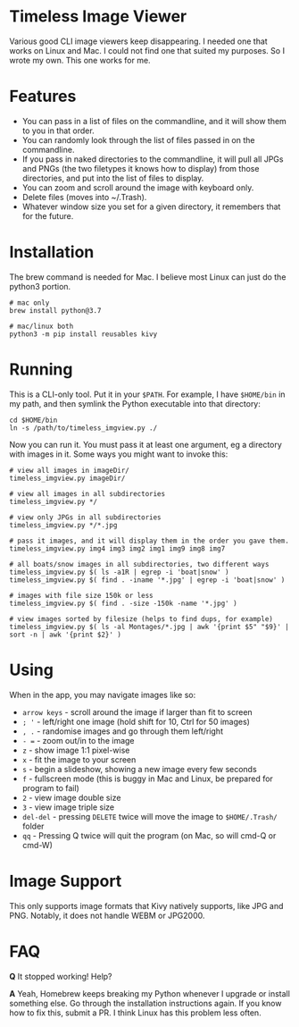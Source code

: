 # Timeless Image Viewer
Various good CLI image viewers keep disappearing. I needed one that works on
Linux and Mac. I could not find one that suited my purposes. So I wrote my own.
This one works for me.

# Features
* You can pass in a list of files on the commandline, and it will show them to you
  in that order.
* You can randomly look through the list of files passed in on the commandline.
* If you pass in naked directories to the commandline, it will pull all JPGs and
  PNGs (the two filetypes it knows how to display) from those directories, and
  put into the list of files to display.
* You can zoom and scroll around the image with keyboard only.
* Delete files (moves into ~/.Trash).
* Whatever window size you set for a given directory, it remembers that for the future.

# Installation
The brew command is needed for Mac. I believe most Linux can just do the python3 portion.
```
# mac only
brew install python@3.7

# mac/linux both
python3 -m pip install reusables kivy
```

# Running
This is a CLI-only tool. Put it in your `$PATH`. For example, I have `$HOME/bin` in my path,
and then symlink the Python executable into that directory:

```
cd $HOME/bin
ln -s /path/to/timeless_imgview.py ./
```

Now you can run it. You must pass it at least one argument, eg a directory with images in it.
Some ways you might want to invoke this:

```
# view all images in imageDir/
timeless_imgview.py imageDir/

# view all images in all subdirectories
timeless_imgview.py */

# view only JPGs in all subdirectories
timeless_imgview.py */*.jpg

# pass it images, and it will display them in the order you gave them.
timeless_imgview.py img4 img3 img2 img1 img9 img8 img7

# all boats/snow images in all subdirectories, two different ways
timeless_imgview.py $( ls -a1R | egrep -i 'boat|snow' )
timeless_imgview.py $( find . -iname '*.jpg' | egrep -i 'boat|snow' )

# images with file size 150k or less
timeless_imgview.py $( find . -size -150k -name '*.jpg' )

# view images sorted by filesize (helps to find dups, for example)
timeless_imgview.py $( ls -al Montages/*.jpg | awk '{print $5" "$9}' | sort -n | awk '{print $2}' )
```

# Using
When in the app, you may navigate images like so:

 * `arrow keys` - scroll around the image if larger than fit to screen
 * `; '` - left/right one image (hold shift for 10, Ctrl for 50 images)
 * `, .` - randomise images and go through them left/right
 * `- =` - zoom out/in to the image
 * `z` - show image 1:1 pixel-wise
 * `x` - fit the image to your screen
 * `s` - begin a slideshow, showing a new image every few seconds
 * `f` - fullscreen mode (this is buggy in Mac and Linux, be prepared for program to fail)
 * `2` - view image double size
 * `3` - view image triple size
 * `del-del` - pressing `DELETE` twice will move the image to `$HOME/.Trash/` folder
 * `qq` - Pressing Q twice will quit the program (on Mac, so will cmd-Q or cmd-W)

# Image Support
This only supports image formats that Kivy natively supports, like JPG and PNG. Notably, it does
not handle WEBM or JPG2000.

# FAQ
**Q** It stopped working! Help?

**A** Yeah, Homebrew keeps breaking my Python whenever I upgrade or install something else. Go
through the installation instructions again. If you know how to fix this, submit a PR. I think
Linux has this problem less often.

